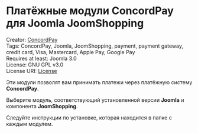 # Платёжные модули ConcordPay для Joomla JoomShopping

Creator: [ConcordPay](https://concordpay.concord.ua)<br>
Tags: ConcordPay, Joomla, JoomShopping, payment, payment gateway, credit card, Visa, Masterсard, Apple Pay, Google Pay<br>
Requires at least: Joomla 3.0<br>
License: GNU GPL v3.0<br>
License URI: [License](https://opensource.org/licenses/GPL-3.0)

Эти модули позволят вам принимать платежи через платёжную систему **ConcordPay**.

Выберите модуль, соответствующий установленной версии **Joomla** и компонента **JoomShopping**.

Следуйте инструкции по установке, которая находится в папке с каждым модулем.
